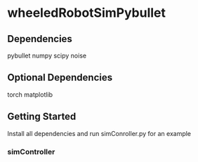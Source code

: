 # wheeledRobotSimPybullet
## Dependencies
pybullet
numpy
scipy
noise
## Optional Dependencies
torch
matplotlib
## Getting Started
Install all dependencies and run simConroller.py for an example
### simController